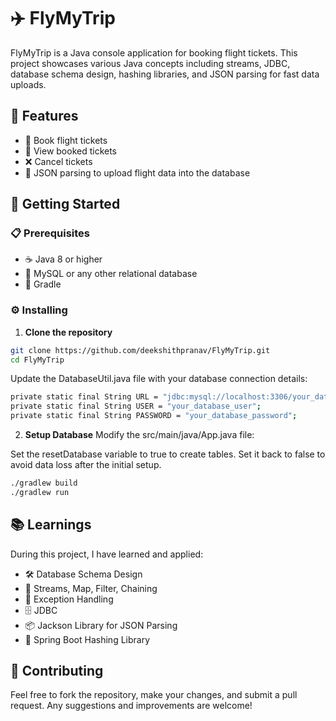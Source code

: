 # ✈️ FlyMyTrip

FlyMyTrip is a Java console application for booking flight tickets. This project showcases various Java concepts including streams, JDBC, database schema design, hashing libraries, and JSON parsing for fast data uploads.

## 🌟 Features

- 🛫 Book flight tickets
- 📜 View booked tickets
- ❌ Cancel tickets
- 📄 JSON parsing to upload flight data into the database

## 🚀 Getting Started

### 📋 Prerequisites

- ☕ Java 8 or higher
- 🐬 MySQL or any other relational database
- 🐘 Gradle

### ⚙️ Installing

1. **Clone the repository**

```sh
git clone https://github.com/deekshithpranav/FlyMyTrip.git
cd FlyMyTrip
```

Update the DatabaseUtil.java file with your database connection details:
```sh
private static final String URL = "jdbc:mysql://localhost:3306/your_database_name";
private static final String USER = "your_database_user";
private static final String PASSWORD = "your_database_password";
```
2. **Setup Database**
Modify the src/main/java/App.java file:

Set the resetDatabase variable to true to create tables.
Set it back to false to avoid data loss after the initial setup.
```sh
./gradlew build
./gradlew run
```
## 📚 Learnings
During this project, I have learned and applied:

- 🛠️ Database Schema Design
- 🔄 Streams, Map, Filter, Chaining
- 🚦 Exception Handling
- 🗄️ JDBC
- 📦 Jackson Library for JSON Parsing
- 🔐 Spring Boot Hashing Library

## 🤝 Contributing
Feel free to fork the repository, make your changes, and submit a pull request. Any suggestions and improvements are welcome!
